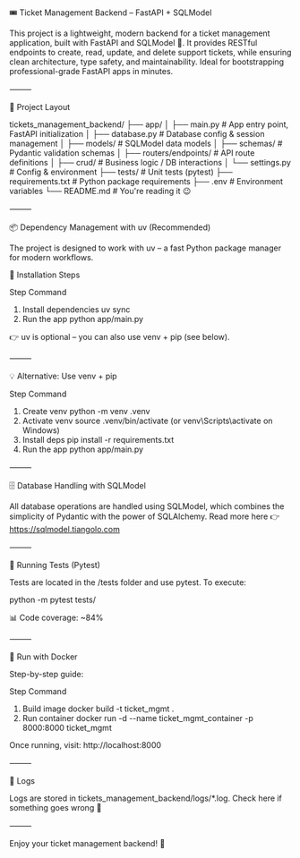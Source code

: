🎟️ Ticket Management Backend – FastAPI + SQLModel

This project is a lightweight, modern backend for a ticket management application, built with FastAPI and SQLModel 🚀. It provides RESTful endpoints to create, read, update, and delete support tickets, while ensuring clean architecture, type safety, and maintainability. Ideal for bootstrapping professional-grade FastAPI apps in minutes.

⸻

📁 Project Layout

 tickets_management_backend/
 ├── app/
 │   ├── main.py             # App entry point, FastAPI initialization
 │   ├── database.py         # Database config & session management
 │   ├── models/              # SQLModel data models
 │   ├── schemas/             # Pydantic validation schemas
 │   ├── routers/endpoints/   # API route definitions
 │   ├── crud/                # Business logic / DB interactions
 │   └── settings.py         # Config & environment
 ├── tests/                 # Unit tests (pytest)
 ├── requirements.txt        # Python package requirements
 ├── .env                    # Environment variables
 └── README.md               # You're reading it 😉


⸻

📦 Dependency Management with uv (Recommended)

The project is designed to work with uv – a fast Python package manager for modern workflows.

🧪 Installation Steps

Step	Command
1. Install dependencies	uv sync
2. Run the app	python app/main.py

👉 uv is optional – you can also use venv + pip (see below).

⸻

💡 Alternative: Use venv + pip

Step	Command
1. Create venv	python -m venv .venv
2. Activate venv	source .venv/bin/activate (or venv\Scripts\activate on Windows)
3. Install deps	pip install -r requirements.txt
4. Run the app	python app/main.py


⸻

🗄️ Database Handling with SQLModel

All database operations are handled using SQLModel, which combines the simplicity of Pydantic with the power of SQLAlchemy. Read more here 👉 https://sqlmodel.tiangolo.com

⸻

🧪 Running Tests (Pytest)

Tests are located in the /tests folder and use pytest. To execute:

python -m pytest tests/

📊 Code coverage: ~84%

⸻

🐳 Run with Docker

Step-by-step guide:

Step	Command
1. Build image	docker build -t ticket_mgmt .
2. Run container	docker run -d --name ticket_mgmt_container -p 8000:8000 ticket_mgmt

Once running, visit: http://localhost:8000

⸻

📜 Logs

Logs are stored in tickets_management_backend/logs/*.log. Check here if something goes wrong 🧐

⸻

Enjoy your ticket management backend! 🎉